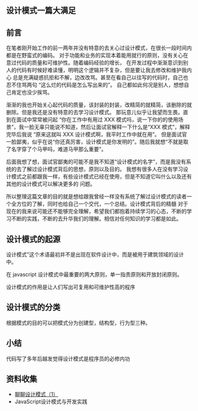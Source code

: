 ## 设计模式一篇大满足

## 前言
在笔者刚开始工作的前一两年并没有特意的去关心过设计模式，在很长一段时间内都是在野蛮式的编码。
对于功能和业务的实现本着能用就行的原则，没有关心在意过代码的质量和可维护性。随着编码经验的增长，
在开发过程中渐渐意识到别人的代码有时候好难读懂，明明这个逻辑并不复杂，但是要让我去修改和维护我内心
总是充满疑惑抗拒和不解，边改改骂。甚至在看自己以往写的代码时，自己也忍不住骂两句 “这么烂的代码是怎么写出来的”。
自己都如此何况是别人，想想自己肯定也没少挨骂。

渐渐的我也开始关心起代码的质量，该封装的封装，改精简的就精简，该删除的就删除。但是我还是没有特意的去学习设计模式。
那玩意儿似乎让我望而生畏。直到在面试中常常被问起 “你在工作中有用过 XXX 模式吗，说一下你的的使用场景”，我一脸无辜只能说不知道，然后让面试官解释一下什么是“XXX 模式”，解释完毕后我说 “原来这就叫 XXX 设计模式啊，我平时工作中就在用”。
但是面试官一脸鄙夷，似乎在说“你还真厉害，设计模式是你发明的”。随后我就想“不就是取了名字穿了个马甲吗，难道马甲那么重要”。

后面我想了想，面试官鄙夷的可能不是我不知道“设计模式的名字”，而是我没有系统的去了解过设计模式背后的思想，原则以及目的。
我想有很多人在没有学习设计模式之前都跟我一样，有些设计模式已经在使用，但是不知道它叫什么以及还有其他的设计模式可以解决更多的
问题。

所以整理这篇文章的目的就是想给跟我曾经一样没有系统了解过设计模式的读者一个全方位的了解，同时也给自己一个交代，一个总结。设计模式背后的精髓
对于现在的我来说可能还不能够完全理解，希望我们都抱着持续学习的心态，不断的学习不断的实践，不断的去升华我们的理解。相信对任何知识的学习都是如此。


## 设计模式的起源


设计模式”这个术语最初并不是出现在软件设计中，而是被用于建筑领域的设计中。



在 javascript 设计模式中最重要的两大原则，单一指责原则和开放封闭原则。

设计模式的作用是让人们写出可复用和可维护性高的程序


## 设计模式的分类

根据模式的目的可以把模式分为创建型，结构型，行为型三种。


## 小结
代码写了多年后越发觉得设计模式是程序员的必修内功

## 资料收集
* [聊聊设计模式（1）](https://zhuanlan.zhihu.com/p/156041730)
* JavaScript设计模式与开发实践
